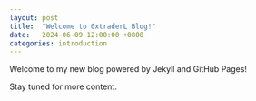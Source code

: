 ```yaml
---
layout: post
title:  "Welcome to 0xtraderL Blog!"
date:   2024-06-09 12:00:00 +0800
categories: introduction
---
```


Welcome to my new blog powered by Jekyll and GitHub Pages!

Stay tuned for more content. 